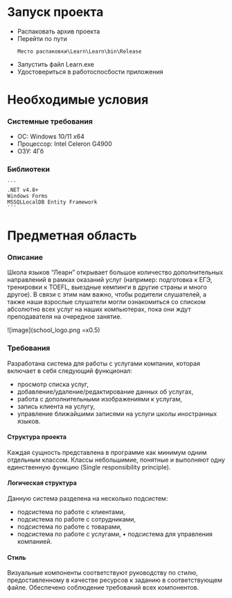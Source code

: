 # Запуск проекта
* Распаковать архив проекта
* Перейти по пути
	```
	Место распаковки\Learn\Learn\bin\Release	
	```
* Запустить файл Learn.exe
* Удостовериться в работоспосбости приложения

# Необходимые условия
### Системные требования
* ОС: Windows 10/11 x64
* Процессор: Intel Celeron G4900
* ОЗУ: 4Гб

### Библиотеки
	```
	.NET v4.8+
	Windows Forms
	MSSQLLocalDB Entity Framework
	```

# Предметная область
### Описание
Школа языков “Леарн” открывает большое количество дополнительных направлений в рамках оказаний услуг (например: подготовка к ЕГЭ, тренировки к TOEFL, выездные кемпинги в другие страны и много другое). В связи с этим нам важно, чтобы родители слушателей, а также наши взрослые слушатели могли ознакомиться со списком абсолютно всех услуг на наших компьютерах, пока они ждут преподавателя на очередное занятие.  

![image](school_logo.png =x0.5)

### Требования 
Разработана система для работы с услугами компании, которая включает в себя следующий функционал: 
* просмотр списка услуг, 
* добавление/удаление/редактирование данных об услугах, 
* работа с дополнительными изображениями к услугам, 
* запись клиента на услугу, 
* управление ближайшими записями на услуги школы иностранных языков. 

#### Структура проекта 
Каждая сущность представлена в программе как минимум одним отдельным классом. Классы небольшимие, понятные и выполняют одну единственную функцию (Single responsibility principle). 

#### Логическая структура
Данную система разделена на несколько подсистем: 
* подсистема по работе с клиентами, 
* подсистема по работе с сотрудниками, 
* подсистема по работе с товарами, 
* подсистема по работе с услугами, • подсистема для управления компанией. 

#### Стиль
Визуальные компоненты соответствуют руководству по стилю, предоставленному в качестве ресурсов к заданию в соответствующем файле. Обеспечено соблюдение требований всех компонентов.
